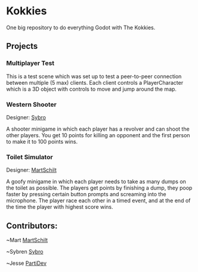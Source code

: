 # Kokkies
One big repository to do everything Godot with The Kokkies.

## Projects
### Multiplayer Test
This is a test scene which was set up to test a peer-to-peer connection between multiple (5 max) clients. Each client controls a PlayerCharacter which is a 3D object with controls to move and jump around the map.

### Western Shooter
Designer: [Sybro](https://github.com/Sybro)

A shooter minigame in which each player has a revolver and can shoot the other players. You get 10 points for killing an opponent and the first person to make it to 100 points wins.

### Toilet Simulator
Designer: [MartSchilt](https://github.com/MartSchilt)

A goofy minigame in which each player needs to take as many dumps on the toilet as possible. The players get points by finishing a dump, they poop faster by pressing certain button prompts and screaming into the microphone. The player race each other in a timed event, and at the end of the time the player with highest score wins.

## Contributors:
~Mart
[MartSchilt](https://github.com/MartSchilt)

~Sybren
[Sybro](https://github.com/Sybro)

~Jesse
[PartiDev](https://github.com/PartiDev)
